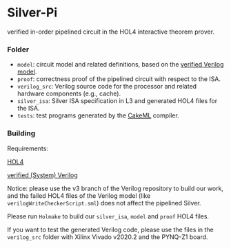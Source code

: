 # Silver-Pi
verified in-order pipelined circuit in the HOL4 interactive theorem prover.

### Folder
- `model`: circuit model and related definitions, based on the [verified Verilog model](https://github.com/CakeML/hardware/tree/v3).
- `proof`: correctness proof of the pipelined circuit with respect to the ISA.
- `verilog_src`: Verilog source code for the processor and related hardware components (e.g., cache).
- `silver_isa`: Silver ISA specification in L3 and generated HOL4 files for the ISA.
- `tests`: test programs generated by the [CakeML](https://github.com/CakeML/cakeml) compiler.

### Building
Requirements:

[HOL4](https://github.com/HOL-Theorem-Prover/HOL)

[verified (System) Verilog](https://github.com/CakeML/hardware/tree/v3)

Notice: please use the v3 branch of the Verilog repository to build our work, and the failed HOL4 files of the Verilog model (like `verilogWriteCheckerScript.sml`) does not affect the pipelined Silver.

Please run `Holmake` to build our `silver_isa`, `model` and `proof` HOL4 files.

If you want to test the generated Verilog code, please use the files in the `verilog_src` folder with Xilinx Vivado v2020.2 and the PYNQ-Z1 board.
